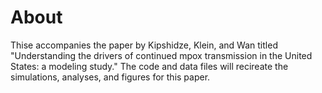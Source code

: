 # About
Thise accompanies the paper by Kipshidze, Klein, and Wan titled "Understanding the drivers of continued mpox transmission in the United States: a modeling study." The code and data files will recireate the simulations, analyses, and figures for this paper.
